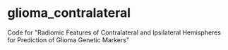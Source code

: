 # glioma_contralateral
 Code for "Radiomic Features of Contralateral and Ipsilateral Hemispheres for Prediction of Glioma Genetic Markers"
